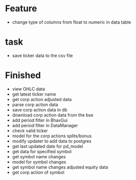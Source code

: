 # Feature

- change type of columns from float to numeric in data table

# task

- save ticker data to the csv file

# Finished

- view OHLC data
- get latest ticker name
- get corp action adjusted data
- parse corp action data
- save corp action data in db
- download corp action data from the bse
- add period filter in BhavGui
- add period filter in DataManager
- check valid ticker
- model for the corp actions splits/bonus
- modify updater to add data to postgres
- get last updated date for pd_model
- get data for specified symbol
- get symbol name changes
- model for symbol changes
- get symbol name changes adjusted equity data
- get corp action of symbol
